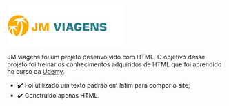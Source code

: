 ![GitHub Logo](logo.png)

JM viagens foi um projeto desenvolvido com HTML. O objetivo desse projeto foi treinar os conhecimentos adquiridos de HTML que foi aprendido no curso da [Udemy](https://www.udemy.com/). 

* :heavy_check_mark: Foi utilizado um texto padrão em latim para compor o site;
* :heavy_check_mark: Construido apenas HTML.

